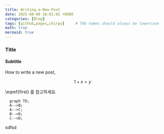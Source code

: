 ```yaml
---
title: Writing-a-New-Post
date: 2025-08-08 16:01:01 +0900
categories: [Blog]
tags: [github,pages,chirpy]     # TAG names should always be lowercase
math: true
mermaid: true
---
```


### Title

#### Subtitle

How to write a new post,

$$\begin{equation}
1+x = y
\label{eq:first}
\end{equation}$$


\eqref{first} 를 참고하세요.

```mermaid
  graph TD;
  A-->B;
  A-->C;
  B-->D;
  C-->D;
```

sdfsd
